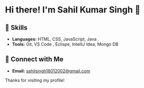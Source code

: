 # Hi there! I'm Sahil Kumar Singh 👋

## 🌱 Skills

- **Languages:**  HTML, CSS, JavaScript, Java .
- **Tools:** Git, VS Code , Eclispe, IntelliJ Idea, Mongo DB

## 🔗 Connect with Me

- **Email:** sahilsingh18012002@gmail.com

Thanks for visiting my profile!

